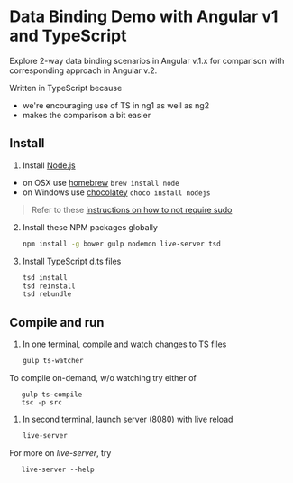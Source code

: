 # Data Binding Demo with Angular v1 and TypeScript

Explore 2-way data binding scenarios in Angular v.1.x 
for comparison with corresponding approach in Angular v.2.

Written in TypeScript because
* we're encouraging use of TS in ng1 as well as ng2
* makes the comparison a bit easier

## Install

1. Install [Node.js](http://nodejs.org) 
 - on OSX use [homebrew](http://brew.sh) `brew install node`
 - on Windows use [chocolatey](https://chocolatey.org/) `choco install nodejs`

>Refer to these [instructions on how to not require sudo](https://github.com/sindresorhus/guides/blob/master/npm-global-without-sudo.md)

2. Install these NPM packages globally

    ```bash
    npm install -g bower gulp nodemon live-server tsd
    ```

2. Install TypeScript d.ts files

    ```bash
    tsd install
    tsd reinstall
    tsd rebundle
    ```
    
## Compile and run

1. In one terminal, compile and watch changes to TS files

    ```bash
    gulp ts-watcher
    ```
To compile on-demand, w/o watching try either of

       gulp ts-compile
       tsc -p src

1. In second terminal, launch server (8080) with live reload

    ```bash
    live-server
    ```
For more on *live-server*, try

       live-server --help
